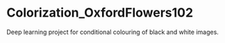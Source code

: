 # Colorization_OxfordFlowers102
Deep learning project for conditional colouring of black and white images.
